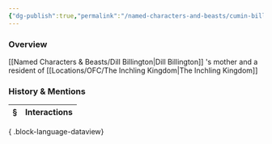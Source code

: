 ```yaml
---
{"dg-publish":true,"permalink":"/named-characters-and-beasts/cumin-billington/","tags":["NPC"],"updated":"2025-06-10T19:04:24.604+01:00"}
---
```



### Overview
[[Named Characters & Beasts/Dill Billington\|Dill Billington]] 's mother and a resident of [[Locations/OFC/The Inchling Kingdom\|The Inchling Kingdom]]

### History & Mentions
| § | Interactions |
| - | ------------ |

{ .block-language-dataview}